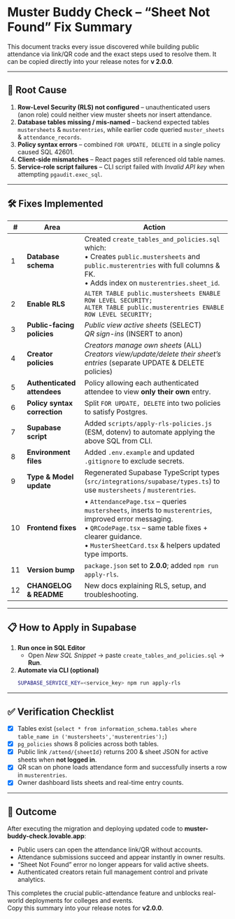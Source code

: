 # Muster Buddy Check – “Sheet Not Found” Fix Summary  

This document tracks every issue discovered while building public attendance via link/QR code and the exact steps used to resolve them.  It can be copied directly into your release notes for **v 2.0.0**.

---

## 🔑 Root Cause

1. **Row-Level Security (RLS) not configured** – unauthenticated users (anon role) could neither view muster sheets nor insert attendance.
2. **Database tables missing / mis-named** – backend expected tables `mustersheets` & `musterentries`, while earlier code queried `muster_sheets` & `attendance_records`.
3. **Policy syntax errors** – combined `FOR UPDATE, DELETE` in a single policy caused SQL 42601.
4. **Client-side mismatches** – React pages still referenced old table names.
5. **Service-role script failures** – CLI script failed with *Invalid API key* when attempting `pgaudit.exec_sql`.

---

## 🛠️ Fixes Implemented

| # | Area | Action |
|---|------|--------|
| 1 | **Database schema** | Created `create_tables_and_policies.sql` which: <br>• Creates `public.mustersheets` and `public.musterentries` with full columns & FK.<br>• Adds index on `musterentries.sheet_id`. |
| 2 | **Enable RLS** | `ALTER TABLE public.mustersheets ENABLE ROW LEVEL SECURITY;`<br>`ALTER TABLE public.musterentries ENABLE ROW LEVEL SECURITY;` |
| 3 | **Public-facing policies** | *Public view active sheets* (SELECT)<br>*QR sign-ins* (INSERT to anon) |
| 4 | **Creator policies** | *Creators manage own sheets* (ALL)<br>*Creators view/update/delete their sheet’s entries* (separate UPDATE & DELETE policies) |
| 5 | **Authenticated attendees** | Policy allowing each authenticated attendee to view **only their own** entry. |
| 6 | **Policy syntax correction** | Split `FOR UPDATE, DELETE` into two policies to satisfy Postgres. |
| 7 | **Supabase script** | Added `scripts/apply-rls-policies.js` (ESM, dotenv) to automate applying the above SQL from CLI. |
| 8 | **Environment files** | Added `.env.example` and updated `.gitignore` to exclude secrets. |
| 9 | **Type & Model update** | Regenerated Supabase TypeScript types (`src/integrations/supabase/types.ts`) to use `mustersheets` / `musterentries`. |
|10 | **Frontend fixes** | • `AttendancePage.tsx` – queries `mustersheets`, inserts to `musterentries`, improved error messaging.<br>• `QRCodePage.tsx` – same table fixes + clearer guidance.<br>• `MusterSheetCard.tsx` & helpers updated type imports. |
|11 | **Version bump** | `package.json` set to **2.0.0**; added `npm run apply-rls`. |
|12 | **CHANGELOG & README** | New docs explaining RLS, setup, and troubleshooting. |

---

## 📋 How to Apply in Supabase

1. **Run once in SQL Editor**  
   - Open *New SQL Snippet* → paste `create_tables_and_policies.sql` → **Run**.
2. **Automate via CLI (optional)**  
   ```bash
   SUPABASE_SERVICE_KEY=<service_key> npm run apply-rls
   ```

---

## ✅ Verification Checklist

- [x] Tables exist (`select * from information_schema.tables where table_name in ('mustersheets','musterentries');`)
- [x] `pg_policies` shows 8 policies across both tables.
- [x] Public link `/attend/{sheetId}` returns 200 & sheet JSON for active sheets when **not logged in**.
- [x] QR scan on phone loads attendance form and successfully inserts a row in `musterentries`.
- [x] Owner dashboard lists sheets and real-time entry counts.

---

## 🚀 Outcome

After executing the migration and deploying updated code to **muster-buddy-check.lovable.app**:

* Public users can open the attendance link/QR without accounts.
* Attendance submissions succeed and appear instantly in owner results.
* “Sheet Not Found” error no longer appears for valid active sheets.
* Authenticated creators retain full management control and private analytics.

This completes the crucial public-attendance feature and unblocks real-world deployments for colleges and events.  
Copy this summary into your release notes for **v2.0.0**.
